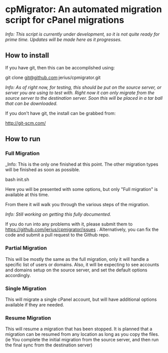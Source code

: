 # cpMigrator: An automated migration script for cPanel migrations #

_Info: This script is currently under development, so it is not quite ready for prime time. Updates will be made here as it progresses._

## How to install

If you have git, then this can be accomplished using:

 git clone git@github.com:jerius/cpmigrator.git

_Info: As of right now, for testing, this should be put on the source server, or server you are using to test with. Right now it can only migrate from the source server to the destination server. Soon this will be placed in a tar ball that can be downloaded._

If you don't have git, the install can be grabbed from:

http://git-scm.com/

## How to run

### Full Migration

_Info: This is the only one finished at this point. The other migration types will be finished as soon as possible.

 bash init.sh

Here you will be presented with some options, but only "Full migration" is available at this time.

From there it will walk you through the various steps of the migration.

_Info: Still working on getting this fully documented._

If you do run into any problems with it, please submit them to https://github.com/jerius/cpmigrator/issues . Alternatively, you can fix the code and submit a pull request to the Github repo.

### Partial Migration

This will be mostly the same as the full migration, only it will handle a specific list of users or domains. Also, it will be expecting to see accounts and domains setup on the source server, and set the default options accordingly.

### Single Migration

This will migrate a single cPanel account, but will have additional options available if they are needed.

### Resume Migration

This will resume a migration that has been stopped. It is planned that a migration can be resumed from any location as long as you copy the files. (ie You complete the initial migration from the source server, and then run the final sync from the destination server) 
